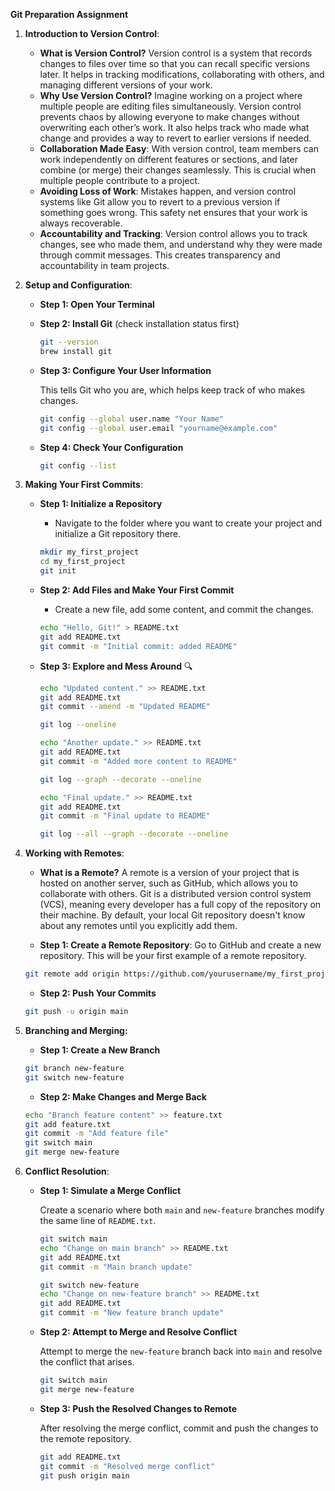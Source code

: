 **Git Preparation Assignment**

1. **Introduction to Version Control**:

   - **What is Version Control?** Version control is a system that records changes to files over time so that you can recall specific versions later. It helps in tracking modifications, collaborating with others, and managing different versions of your work.
   - **Why Use Version Control?** Imagine working on a project where multiple people are editing files simultaneously. Version control prevents chaos by allowing everyone to make changes without overwriting each other’s work. It also helps track who made what change and provides a way to revert to earlier versions if needed.
   - **Collaboration Made Easy**: With version control, team members can work independently on different features or sections, and later combine (or merge) their changes seamlessly. This is crucial when multiple people contribute to a project.
   - **Avoiding Loss of Work**: Mistakes happen, and version control systems like Git allow you to revert to a previous version if something goes wrong. This safety net ensures that your work is always recoverable.
   - **Accountability and Tracking**: Version control allows you to track changes, see who made them, and understand why they were made through commit messages. This creates transparency and accountability in team projects.

2. **Setup and Configuration**:

   - **Step 1: Open Your Terminal**

   - **Step 2: Install Git** (check installation status first)

     ```sh
     git --version
     brew install git
     ```

   - **Step 3: Configure Your User Information**

     This tells Git who you are, which helps keep track of who makes changes.

     ```sh
     git config --global user.name "Your Name"
     git config --global user.email "yourname@example.com"
     ```

   - **Step 4: Check Your Configuration**

     ```sh
     git config --list
     ```

3. **Making Your First Commits**:

   - **Step 1: Initialize a Repository**

     - Navigate to the folder where you want to create your project and initialize a Git repository there.

     ```sh
     mkdir my_first_project
     cd my_first_project
     git init
     ```

   - **Step 2: Add Files and Make Your First Commit**

     - Create a new file, add some content, and commit the changes.

     ```sh
     echo "Hello, Git!" > README.txt
     git add README.txt
     git commit -m "Initial commit: added README"
     ```

   - **Step 3: Explore and Mess Around** 🔍

     ```sh
     echo "Updated content." >> README.txt
     git add README.txt
     git commit --amend -m "Updated README"

     git log --oneline

     echo "Another update." >> README.txt
     git add README.txt
     git commit -m "Added more content to README"

     git log --graph --decorate --oneline

     echo "Final update." >> README.txt
     git add README.txt
     git commit -m "Final update to README"

     git log --all --graph --decorate --oneline
     ```

4. **Working with Remotes**:

   - **What is a Remote?** A remote is a version of your project that is hosted on another server, such as GitHub, which allows you to collaborate with others. Git is a distributed version control system (VCS), meaning every developer has a full copy of the repository on their machine. By default, your local Git repository doesn't know about any remotes until you explicitly add them.

   - **Step 1: Create a Remote Repository**: Go to GitHub and create a new repository. This will be your first example of a remote repository.

   ```sh
   git remote add origin https://github.com/yourusername/my_first_project.git
   ```

   - **Step 2: Push Your Commits**

   ```sh
   git push -u origin main
   ```

5. **Branching and Merging:**

    - **Step 1: Create a New Branch**

    ```sh
    git branch new-feature
    git switch new-feature
    ```

    - **Step 2: Make Changes and Merge Back**

    ```sh
    echo "Branch feature content" >> feature.txt
    git add feature.txt
    git commit -m "Add feature file"
    git switch main
    git merge new-feature
    ```

6. **Conflict Resolution**:

    - **Step 1: Simulate a Merge Conflict**

      Create a scenario where both `main` and `new-feature` branches modify the same line of `README.txt`.
      ```sh
      git switch main
      echo "Change on main branch" >> README.txt
      git add README.txt
      git commit -m "Main branch update"

      git switch new-feature
      echo "Change on new-feature branch" >> README.txt
      git add README.txt
      git commit -m "New feature branch update"
      ```

    - **Step 2: Attempt to Merge and Resolve Conflict**

      Attempt to merge the `new-feature` branch back into `main` and resolve the conflict that arises.
      ```sh
      git switch main
      git merge new-feature
      ```

    - **Step 3: Push the Resolved Changes to Remote**

      After resolving the merge conflict, commit and push the changes to the remote repository.
      ```sh
      git add README.txt
      git commit -m "Resolved merge conflict"
      git push origin main
      ```

